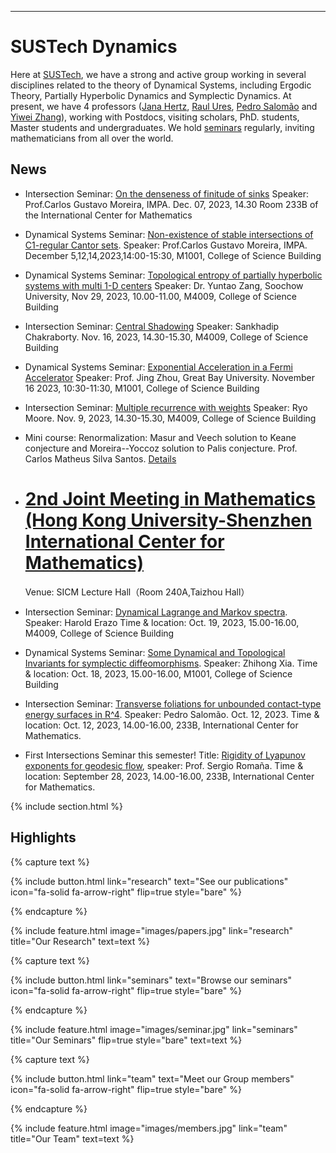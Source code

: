 ---

# SUSTech Dynamics

Here at [SUSTech](https://www.sustech.edu.cn/), we have a strong and active group working in several disciplines related to the theory of Dynamical Systems, including Ergodic Theory, Partially Hyperbolic Dynamics and Symplectic Dynamics. At present, we have 4 professors ([Jana Hertz](https://dynsustech.github.io/members/Jana-Hertz.html), [Raul Ures](https://dynsustech.github.io/members/Raul-Ures.html), [Pedro Salomão](https://dynsustech.github.io/members/Pedro-Salomao.html) and [Yiwei Zhang](https://dynsustech.github.io/members/Raul-Ures.html)), working with Postdocs, visiting scholars, PhD. students, Master students and undergraduates. We hold [seminars](https://dynsustech.github.io/seminars/) regularly, inviting mathematicians from all over the world.

## News

- Intersection Seminar: [On the denseness of finitude of sinks](https://dynsustech.github.io/seminars/20231207/) Speaker: Prof.Carlos Gustavo Moreira, IMPA. Dec. 07, 2023, 14.30 Room 233B of the International Center for Mathematics

- Dynamical Systems Seminar: [Non-existence of stable intersections of C1-regular Cantor sets](https://dynsustech.github.io/seminars/20231205/). Speaker: Prof.Carlos Gustavo Moreira, IMPA. December 5,12,14,2023,14:00-15:30, M1001, College of Science Building
  
- Dynamical Systems Seminar: [Topological entropy of partially hyperbolic systems with multi 1-D centers](https://dynsustech.github.io/seminars/20231129/) Speaker: Dr. Yuntao Zang, Soochow University, Nov 29, 2023, 10.00-11.00, M4009, College of Science Building

- Intersection Seminar: [Central Shadowing](https://dynsustech.github.io/seminars/20231116-2/) Speaker: Sankhadip Chakraborty. Nov. 16, 2023, 14.30-15.30, M4009, College of Science Building


- Dynamical Systems Seminar: [Exponential Acceleration in a Fermi Accelerator](https://dynsustech.github.io/seminars/20231116-1/) Speaker: Prof. Jing Zhou, Great Bay University. November 16 2023, 10:30-11:30, M1001, College of Science Building

- Intersection Seminar: [Multiple recurrence with weights](https://dynsustech.github.io/seminars/20231109/) Speaker: Ryo Moore. Nov. 9, 2023, 14.30-15.30, M4009, College of Science Building

- Mini course: Renormalization: Masur and Veech solution to Keane conjecture and Moreira--Yoccoz solution to Palis conjecture. Prof. Carlos Matheus Silva Santos. [Details](https://dynsustech.github.io/minicourse/renormalization)


- # [2nd Joint Meeting in Mathematics (Hong Kong University-Shenzhen International Center for Mathematics)](https://dynsustech.github.io/seminars/2ndjointmeeting/)
  Venue: SICM Lecture Hall（Room 240A,Taizhou Hall）

- Intersection Seminar: [Dynamical Lagrange and Markov spectra](https://dynsustech.github.io/seminars/20231019/). Speaker: Harold Erazo
Time & location: Oct. 19, 2023, 15.00-16.00, M4009, College of Science Building

- Dynamical Systems Seminar: [Some Dynamical and Topological Invariants for symplectic diffeomorphisms](https://dynsustech.github.io/seminars/20231018/). Speaker: Zhihong Xia. Time & location: Oct. 18, 2023, 15.00-16.00, M1001, College of Science Building

- Intersection Seminar: [Transverse foliations for unbounded contact-type energy surfaces in R^4](https://dynsustech.github.io/seminars/20231012/). Speaker: Pedro Salomão. Oct. 12, 2023. Time & location: Oct. 12, 2023, 14.00-16.00, 233B, International Center for Mathematics.
  
- First Intersections Seminar this semester! Title: [Rigidity of Lyapunov exponents for geodesic flow](https://dynsustech.github.io/seminars/20230928/), speaker: Prof. Sergio Romaña. Time & location: September 28, 2023, 14.00-16.00, 233B, International Center for Mathematics.


{% include section.html %}

## Highlights

{% capture text %}


{%
  include button.html
  link="research"
  text="See our publications"
  icon="fa-solid fa-arrow-right"
  flip=true
  style="bare"
%}

{% endcapture %}

{%
  include feature.html
  image="images/papers.jpg"
  link="research"
  title="Our Research"
  text=text
%}

{% capture text %}



{%
  include button.html
  link="seminars"
  text="Browse our seminars"
  icon="fa-solid fa-arrow-right"
  flip=true
  style="bare"
%}

{% endcapture %}

{%
  include feature.html
  image="images/seminar.jpg"
  link="seminars"
  title="Our Seminars"
  flip=true
  style="bare"
  text=text
%}

{% capture text %}


{%
  include button.html
  link="team"
  text="Meet our Group members"
  icon="fa-solid fa-arrow-right"
  flip=true
  style="bare"
%}

{% endcapture %}

{%
  include feature.html
  image="images/members.jpg"
  link="team"
  title="Our Team"
  text=text
%}

